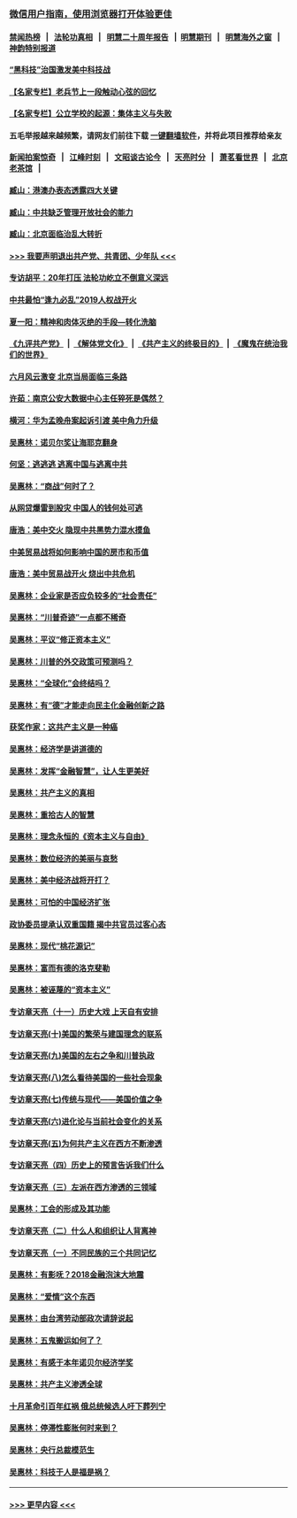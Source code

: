 ### [微信用户指南，使用浏览器打开体验更佳](https://github.com/gfw-breaker/banned-news1/blob/master/indexes/wechat-guide.md?t=0)
#### [禁闻热榜](热点新闻.md?t=0)  &nbsp;&nbsp;|&nbsp;&nbsp; [法轮功真相](https://github.com/gfw-breaker/truth/blob/master/README.md?t=0) &nbsp;&nbsp;|&nbsp;&nbsp; [明慧二十周年报告](https://github.com/gfw-breaker/mh-reports/blob/master/README.md?t=0) &nbsp;&nbsp;|&nbsp;&nbsp;[明慧期刊](https://github.com/gfw-breaker/mh-qikan) &nbsp;&nbsp;|&nbsp;&nbsp; [明慧海外之窗](https://github.com/gfw-breaker/mh-news/blob/master/README.md?t=0) &nbsp;&nbsp;|&nbsp;&nbsp; [神韵特别报道](https://github.com/gfw-breaker/mh-news/blob/master/shenyun.md?t=0)
#### [“黑科技”治国激发美中科技战](../pages/nsc423/n11638056.md?t=02030833) 
#### [【名家专栏】老兵节上一段触动心弦的回忆](../pages/nsc423/n11646016.md?t=02030833) 
#### [【名家专栏】公立学校的起源：集体主义与失败](../pages/nsc423/n11601833.md?t=02030833) 
#### 五毛举报越来越频繁，请网友们前往下载 [一键翻墙软件](https://github.com/gfw-breaker/ssr-accounts)，并将此项目推荐给亲友
#### [新闻拍案惊奇](https://github.com/gfw-breaker/banned-news1/blob/master/pages/link4.md) &nbsp;&nbsp;|&nbsp;&nbsp; [江峰时刻](https://github.com/gfw-breaker/banned-news1/blob/master/pages/link4.md) &nbsp;&nbsp;|&nbsp;&nbsp; [文昭谈古论今](https://github.com/gfw-breaker/banned-news1/blob/master/pages/link4.md) &nbsp;&nbsp;|&nbsp;&nbsp; [天亮时分](https://github.com/gfw-breaker/banned-news1/blob/master/pages/link4.md) &nbsp;&nbsp;|&nbsp;&nbsp; [萧茗看世界](https://github.com/gfw-breaker/banned-news1/blob/master/pages/link4.md) &nbsp;&nbsp;|&nbsp;&nbsp; [北京老茶馆](https://github.com/gfw-breaker/banned-news1/blob/master/pages/link4.md) &nbsp;&nbsp;|&nbsp;&nbsp; 
#### [臧山：港澳办表态透露四大关键](../pages/nsc423/n11421628.md?t=02030833) 
#### [臧山：中共缺乏管理开放社会的能力](../pages/nsc423/n11407457.md?t=02030833) 
#### [臧山：北京面临治乱大转折](../pages/nsc423/n11406895.md?t=02030833) 
#### [>>> 我要声明退出共产党、共青团、少年队 <<<](https://github.com/begood0513/goodnews/blob/master/quit/letter.md) 
#### [专访胡平：20年打压 法轮功屹立不倒意义深远](../pages/nsc423/n11398800.md?t=02030833) 
#### [中共最怕“逢九必乱”2019人权战开火](../pages/nsc423/n11385248.md?t=02030833) 
#### [夏一阳：精神和肉体灭绝的手段—转化洗脑](../pages/nsc423/n11368250.md?t=02030833) 
#### [《九评共产党》](https://github.com/begood0513/9ping.md/blob/master/README.md) &nbsp;|&nbsp; [《解体党文化》](../../../../jtdwh.md/blob/master/README.md)  &nbsp;|&nbsp; [《共产主义的终极目的》](../../../../gczydzjmd.md/blob/master/README.md) &nbsp;|&nbsp; [《魔鬼在统治我们的世界》](../../../../mgztzwmdsj.md/blob/master/README.md) 
#### [六月风云激变 北京当局面临三条路](../pages/nsc423/n11313668.md?t=02030833) 
#### [许茹：南京公安大数据中心主任猝死是偶然？](../pages/nsc423/n11064744.md?t=02030833) 
#### [横河：华为孟晚舟案起诉引渡 美中角力升级](../pages/nsc423/n11027230.md?t=02030833) 
#### [吴惠林：诺贝尔奖让海耶克翻身](../pages/nsc423/n10890049.md?t=02030833) 
#### [何坚：逃逃逃 逃离中国与逃离中共](../pages/nsc423/n10592891.md?t=02030833) 
#### [吴惠林：“商战”何时了？](../pages/nsc423/n10573558.md?t=02030833) 
#### [从网贷爆雷到股灾 中国人的钱何处可逃](../pages/nsc423/n10572800.md?t=02030833) 
#### [唐浩：美中交火 隐现中共黑势力混水摸鱼](../pages/nsc423/n10544040.md?t=02030833) 
#### [中美贸易战将如何影响中国的房市和币值](../pages/nsc423/n10543697.md?t=02030833) 
#### [唐浩：美中贸易战开火 烧出中共危机](../pages/nsc423/n10540126.md?t=02030833) 
#### [吴惠林：企业家是否应负较多的“社会责任”](../pages/nsc423/n10535022.md?t=02030833) 
#### [吴惠林：“川普奇迹”一点都不稀奇](../pages/nsc423/n10512808.md?t=02030833) 
#### [吴惠林：平议“修正资本主义”](../pages/nsc423/n10495724.md?t=02030833) 
#### [吴惠林：川普的外交政策可预测吗？](../pages/nsc423/n10462387.md?t=02030833) 
#### [吴惠林：“全球化”会终结吗？](../pages/nsc423/n10452838.md?t=02030833) 
#### [吴惠林：有“德”才能走向民主化金融创新之路](../pages/nsc423/n10432292.md?t=02030833) 
#### [获奖作家：这共产主义是一种癌](../pages/nsc423/n10431541.md?t=02030833) 
#### [吴惠林：经济学是讲道德的](../pages/nsc423/n10398014.md?t=02030833) 
#### [吴惠林：发挥“金融智慧”，让人生更美好](../pages/nsc423/n10375019.md?t=02030833) 
#### [吴惠林：共产主义的真相](../pages/nsc423/n10351394.md?t=02030833) 
#### [吴惠林：重拾古人的智慧](../pages/nsc423/n10337691.md?t=02030833) 
#### [吴惠林：理念永恒的《资本主义与自由》](../pages/nsc423/n10316274.md?t=02030833) 
#### [吴惠林：数位经济的美丽与哀愁](../pages/nsc423/n10292946.md?t=02030833) 
#### [吴惠林：美中经济战将开打？](../pages/nsc423/n10258825.md?t=02030833) 
#### [吴惠林：可怕的中国经济扩张](../pages/nsc423/n10219147.md?t=02030833) 
#### [政协委员提承认双重国籍 揭中共官员过客心态](../pages/nsc423/n10208809.md?t=02030833) 
#### [吴惠林：现代“桃花源记”](../pages/nsc423/n10185234.md?t=02030833) 
#### [吴惠林：富而有德的洛克斐勒](../pages/nsc423/n10142264.md?t=02030833) 
#### [吴惠林：被诬蔑的“资本主义”](../pages/nsc423/n10124816.md?t=02030833) 
#### [专访章天亮（十一）历史大戏 上天自有安排](../pages/nsc423/n10094905.md?t=02030833) 
#### [专访章天亮(十)美国的繁荣与建国理念的联系](../pages/nsc423/n10094899.md?t=02030833) 
#### [专访章天亮(九)美国的左右之争和川普执政](../pages/nsc423/n10094889.md?t=02030833) 
#### [专访章天亮(八)怎么看待美国的一些社会现象](../pages/nsc423/n10094857.md?t=02030833) 
#### [专访章天亮(七)传统与现代——美国价值之争](../pages/nsc423/n10093140.md?t=02030833) 
#### [专访章天亮(六)进化论与当前社会变化的关系](../pages/nsc423/n10092036.md?t=02030833) 
#### [专访章天亮(五)为何共产主义在西方不断渗透](../pages/nsc423/n10083620.md?t=02030833) 
#### [专访章天亮（四）历史上的预言告诉我们什么](../pages/nsc423/n10083606.md?t=02030833) 
#### [专访章天亮（三）左派在西方渗透的三领域](../pages/nsc423/n10081115.md?t=02030833) 
#### [吴惠林：工会的形成及其功能](../pages/nsc423/n10080633.md?t=02030833) 
#### [专访章天亮（二）什么人和组织让人背离神](../pages/nsc423/n10076637.md?t=02030833) 
#### [专访章天亮（一）不同民族的三个共同记忆](../pages/nsc423/n10074188.md?t=02030833) 
#### [吴惠林：有影呒？2018金融泡沫大地震](../pages/nsc423/n10040534.md?t=02030833) 
#### [吴惠林：“爱情”这个东西](../pages/nsc423/n10019423.md?t=02030833) 
#### [吴惠林：由台湾劳动部政次请辞说起](../pages/nsc423/n9979679.md?t=02030833) 
#### [吴惠林：五鬼搬运如何了？](../pages/nsc423/n9925338.md?t=02030833) 
#### [吴惠林：有感于本年诺贝尔经济学奖](../pages/nsc423/n9871883.md?t=02030833) 
#### [吴惠林：共产主义渗透全球](../pages/nsc423/n9812748.md?t=02030833) 
#### [十月革命引百年红祸 俄总统候选人吁下葬列宁](../pages/nsc423/n9810182.md?t=02030833) 
#### [吴惠林：停滞性膨胀何时来到？](../pages/nsc423/n9764136.md?t=02030833) 
#### [吴惠林：央行总裁模范生](../pages/nsc423/n9728134.md?t=02030833) 
#### [吴惠林：科技于人是福是祸？](../pages/nsc423/n9672982.md?t=02030833) 

----
#### [ >>> 更早内容 <<< ](../indexes/nsc423-earlier.md)
